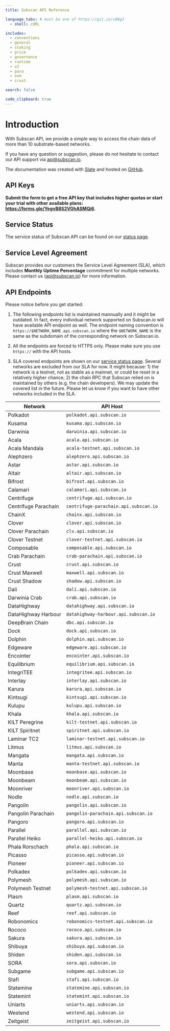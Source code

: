 ```yaml
---
title: Subscan API Reference

language_tabs: # must be one of https://git.io/vQNgJ
  - shell: cURL

includes:
  - conventions
  - general
  - staking
  - price
  - governance
  - runtime
  - v2
  - para
  - evm
  - crust

search: false

code_clipboard: true
---
```


# Introduction

With Subscan API, we provide a simple way to access the chain data of more than 10 substrate-based networks.

If you have any question or suggestion, please do not hesitate to contact our API support via [api@subscan.io](mailto:api@subscan.io).

The documentation was created with [Slate](https://github.com/slatedocs/slate) and hosted on [GitHub](https://github.com/itering/subscan-api-docs).

## API Keys

**Submit the form to get a free API key that includes higher quotas or start your trial with other available plans: <https://forms.gle/YegvB8S2VGhASMQi6>.**

## Service Status

The service status of Subscan API can be found on our [status page](https://subscan.statuspage.io).

## Service Level Agreement

Subscan provides our customers the Service Level Agreement (SLA), which includes **Monthly Uptime Percentage** commitment for multiple networks. Please contact us ([api@subscan.io](mailto:api@subscan.io)) for more information.

## API Endpoints

Please notice before you get started:

1. The following endpoints list is maintained mannually and it might be outdated. In fact, every individual network supported on Subscan.io will have available API endpoint as well. The endpoint naming convention is `https://$NETWORK_NAME.api.subscan.io` where the `$NETWORK_NAME` is the same as the subdomain of the corresponding network on Subscan.io.

2. All the endpoints are forced to HTTPS only. Please make sure you use `https://` with the API hosts.

3. SLA covered endpoints are shown on our [service status page](https://subscan.statuspage.io/). Several networks are excluded from our SLA for now. It might because: 1) the network is a testnet, not as stable as a mainnet, or could be reset in a relatively higher chance; 2) the chain RPC that Subscan relied on is maintained by others (e.g. the chain developers). We may update the covered list in the future. Please let us know if you want to have other networks included in the SLA.

| Network             | API Host                             |
| ------------------- | ------------------------------------ |
| Polkadot            | `polkadot.api.subscan.io`            |
| Kusama              | `kusama.api.subscan.io`              |
| Darwinia            | `darwinia.api.subscan.io`            |
| Acala               | `acala.api.subscan.io`               |
| Acala Mandala       | `acala-testnet.api.subscan.io`       |
| Alephzero           | `alephzero.api.subscan.io`           |
| Astar               | `astar.api.subscan.io`               |
| Altair              | `altair.api.subscan.io`              |
| Bifrost             | `bifrost.api.subscan.io`             |
| Calamari            | `calamari.api.subscan.io`            |
| Centrifuge          | `centrifuge.api.subscan.io`          |
| Centrifuge Parachain| `centrifuge-parachain.api.subscan.io`|
| ChainX              | `chainx.api.subscan.io`              |
| Clover              | `clover.api.subscan.io`              |
| Clover Parachain    | `clv.api.subscan.io`                 |
| Clover Testnet      | `clover-testnet.api.subscan.io`      |
| Composable          | `composable.api.subscan.io`          |
| Crab Parachain      | `crab-parachain.api.subscan.io`      |
| Crust               | `crust.api.subscan.io`               |
| Crust Maxwell       | `maxwell.api.subscan.io`             |
| Crust Shadow        | `shadow.api.subscan.io`              |
| Dali                | `dali.api.subscan.io`                |
| Darwinia Crab       | `crab.api.subscan.io`                |
| DataHighway         | `datahighway.api.subscan.io`         |
| DataHighway Harbour | `datahighway-harbour.api.subscan.io` |
| DeepBrain Chain     | `dbc.api.subscan.io`                 |
| Dock                | `dock.api.subscan.io`                |
| Dolphin             | `dolphin.api.subscan.io`             |
| Edgeware            | `edgeware.api.subscan.io`            |
| Encointer           | `encointer.api.subscan.io`           |
| Equilibrium         | `equilibrium.api.subscan.io`         |
| IntegriTEE          | `integritee.api.subscan.io`          |
| Interlay            | `interlay.api.subscan.io`            |
| Karura              | `karura.api.subscan.io`              |
| Kintsugi            | `kintsugi.api.subscan.io`            |
| Kulupu              | `kulupu.api.subscan.io`              |
| Khala               | `khala.api.subscan.io`               |
| KILT Peregrine      | `kilt-testnet.api.subscan.io`        |
| KILT Spiritnet      | `spiritnet.api.subscan.io`           |
| Laminar TC2         | `laminar-testnet.api.subscan.io`     |
| Litmus              | `litmus.api.subscan.io`              |
| Mangata             | `mangata.api.subscan.io`             |
| Manta               | `manta-testnet.api.subscan.io`       |
| Moonbase            | `moonbase.api.subscan.io`            |
| Moonbeam            | `moonbeam.api.subscan.io`            |
| Moonriver           | `moonriver.api.subscan.io`           |
| Nodle               | `nodle.api.subscan.io`               |
| Pangolin            | `pangolin.api.subscan.io`            |
| Pangolin Parachain  | `pangolin-parachain.api.subscan.io`  |
| Pangoro             | `pangoro.api.subscan.io`             |
| Parallel            | `parallel.api.subscan.io`            |
| Parallel Heiko      | `parallel-heiko.api.subscan.io`      |
| Phala Rorschach     | `phala.api.subscan.io`               |
| Picasso             | `picasso.api.subscan.io`             |
| Pioneer             | `pioneer.api.subscan.io`             |
| Polkadex            | `polkadex.api.subscan.io`            |
| Polymesh            | `polymesh.api.subscan.io`            |
| Polymesh Testnet    | `polymesh-testnet.api.subscan.io`    |
| Plasm               | `plasm.api.subscan.io`               |
| Quartz              | `quartz.api.subscan.io`              |
| Reef                | `reef.api.subscan.io`                |
| Robonomics          | `robonomics-testnet.api.subscan.io`  |
| Rococo              | `rococo.api.subscan.io`              |
| Sakura              | `sakura.api.subscan.io`              |
| Shibuya             | `shibuya.api.subscan.io`             |
| Shiden              | `shiden.api.subscan.io`              |
| SORA                | `sora.api.subscan.io`                |
| Subgame             | `subgame.api.subscan.io`             |
| Stafi               | `stafi.api.subscan.io`               |
| Statemine           | `statemine.api.subscan.io`           |
| Statemint           | `statemint.api.subscan.io`           |
| Uniarts             | `uniarts.api.subscan.io`             |
| Westend             | `westend.api.subscan.io`             |
| Zeitgeist           | `zeitgeist.api.subscan.io`           |
